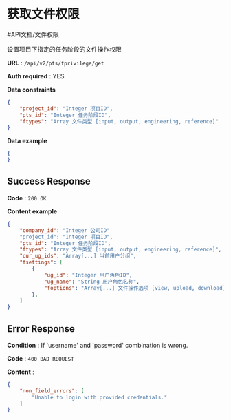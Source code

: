 # 获取文件权限
#API文档/文件权限 

设置项目下指定的任务阶段的文件操作权限

**URL** : `/api/v2/pts/fprivilege/get`

**Auth required** : YES

**Data constraints**

```json
{
    "project_id": "Integer 项目ID",
    "pts_id": "Integer 任务阶段ID",
    "ftypes": "Array 文件类型 [input, output, engineering, reference]"
}
```

**Data example**

```json
{
}
```

## Success Response

**Code** : `200 OK`

**Content example**

```json
{
    "company_id": "Integer 公司ID"
    "project_id": "Integer 项目ID",
    "pts_id": "Integer 任务阶段ID",
    "ftypes": "Array 文件类型 [input, output, engineering, reference]",
    "cur_ug_ids": "Array[...] 当前用户分组",
    "fsettings": [
        {
            "ug_id": "Integer 用户角色ID",
            "ug_name": "String 用户角色名称",
            "foptions": "Array[...] 文件操作选项 [view, upload, download]",
        },
    ]
}
```

## Error Response

**Condition** : If 'username' and 'password' combination is wrong.

**Code** : `400 BAD REQUEST`

**Content** :

```json
{
    "non_field_errors": [
        "Unable to login with provided credentials."
    ]
}
```
